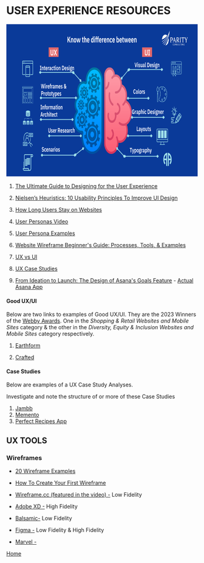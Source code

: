 # USER EXPERIENCE RESOURCES

<img src='assets/design.png' alt="ux/ui chart" width="600" height="400">

1. [The Ultimate Guide to Designing for the User Experience](https://blog.hubspot.com/marketing/ux-user-experience)

1. [Nielsen’s Heuristics: 10 Usability Principles To Improve UI Design](https://aelaschool.com/en/interactiondesign/10-usability-heuristics-ui-design/)

1. [How Long Users Stay on Websites](https://www.nngroup.com/articles/how-long-do-users-stay-on-web-pages/)

1. [User Personas Video](https://www.youtube.com/watch?v=v6EWN4EjHM0&t=6s)

1. [User Persona Examples](https://qubstudio.com/blog/4-examples-of-ux-personas/)

1. [Website Wireframe Beginner's Guide: Processes, Tools, & Examples](https://blog.hubspot.com/website/website-wireframe?hubs_content=blog.hubspot.com%2Fmarketing%2Fux-user-experience&hubs_content-cta=website%20wireframes)

1. [UX vs UI](https://intuji.com/ux-vs-ui-design-difference-guide/)

1. [UX Case Studies](https://htmlburger.com/blog/ux-case-studies/)

1. [From Ideation to Launch: The Design of Asana's Goals Feature](https://www.youtube.com/watch?v=s1USU36g4Fw) - [Actual Asana App](https://app.asana.com/0/goals/1190689591916349/list?v=1.0&view_mode=domain_level)

#### Good UX/UI

Below are two links to examples of Good UX/UI. They are the 2023 Winners of the [Webby Awards](https://www.webbyawards.com/). One in the _Shopping & Retail Websites and Mobile Sites_ category & the other in the _Diversity, Equity & Inclusion Websites and Mobile Sites_ category respectively.

1. [Earthform](https://basement.studio/)

1. [Crafted](https://experiencecrafted.com/)

#### Case Studies

Below are examples of a UX Case Study Analyses.

Investigate and note the structure of or more of these Case Studies

1. [Jambb](https://www.finna.wang/jambb)
1. [Memento](https://mahsakeyhani.com/memento.html)
1. [Perfect Recipes App](https://blog.tubikstudio.com/case-study-recipes-app-ux-design/)

## UX TOOLS

### Wireframes

- [20 Wireframe Examples](https://www.flux-academy.com/blog/20-wireframe-examples-for-web-design)

- [How To Create Your First Wireframe](https://www.youtube.com/watch?v=qpH7-KFWZRI)

- [Wireframe.cc (featured in the video) -](https://wireframe.cc/) Low Fidelity

- [Adobe XD -](https://www.adobe.com/products/xd.html) High Fidelity

- [Balsamic-](https://balsamiq.com/) Low Fidelity

- [Figma -](https://www.figma.com/) Low Fidelity & High Fidelity

- [Marvel -](https://marvelapp.com/)

[Home][def]

[def]: README.md
